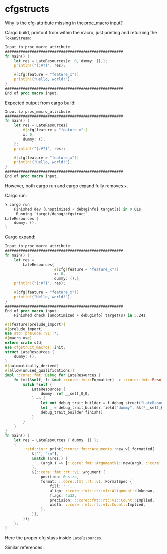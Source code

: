 # cfgstructs

Why is the cfg-attribute missing in the proc_macro input?

Cargo build, printout from within the macro, just printing and returning the `TokenStream`:

```rust
Input to proc_macro_attribute:
#####################################################
fn main() {
    let res = LateResources{x: 0, dummy: (),};
    println!("{:#?}", res);

    #[cfg(feature = "feature_x")]
    println!("Hello, world!");
}
#####################################################
End of proc macro input.
```

Expected output from cargo build:

```rust
Input to proc_macro_attribute:
#####################################################
fn main() {
    let res = LateResources{
        #[cfg(feature = "feature_x")]
        x: 0,
        dummy: (),
    };
    println!("{:#?}", res);

    #[cfg(feature = "feature_x")]
    println!("Hello, world!");
}
#####################################################
End of proc macro input.
```

However, both cargo run and cargo expand fully removes `x`.

Cargo run:

```rust
❯ cargo run
    Finished dev [unoptimized + debuginfo] target(s) in 0.01s
     Running `target/debug/cfgstruct`
LateResources {
    dummy: (),
}
```
Cargo expand:

```rust
Input to proc_macro_attribute:
#####################################################
fn main() {
    let res =
        LateResources{
                      #[cfg(feature = "feature_x")]
                      x: 0,
                      dummy: (),};
    println!("{:#?}", res);

    #[cfg(feature = "feature_x")]
    println!("Hello, world!");
}
#####################################################
End of proc macro input.
    Finished check [unoptimized + debuginfo] target(s) in 5.24s

#![feature(prelude_import)]
#[prelude_import]
use std::prelude::v1::*;
#[macro_use]
extern crate std;
use cfgstruct_macros::init;
struct LateResources {
    dummy: (),
}
#[automatically_derived]
#[allow(unused_qualifications)]
impl ::core::fmt::Debug for LateResources {
    fn fmt(&self, f: &mut ::core::fmt::Formatter) -> ::core::fmt::Result {
        match *self {
            LateResources {
                dummy: ref __self_0_0,
            } => {
                let mut debug_trait_builder = f.debug_struct("LateResources");
                let _ = debug_trait_builder.field("dummy", &&(*__self_0_0));
                debug_trait_builder.finish()
            }
        }
    }
}
fn main() {
    let res = LateResources { dummy: () };
    {
        ::std::io::_print(::core::fmt::Arguments::new_v1_formatted(
            &["", "\n"],
            &match (&res,) {
                (arg0,) => [::core::fmt::ArgumentV1::new(arg0, ::core::fmt::Debug::fmt)],
            },
            &[::core::fmt::rt::v1::Argument {
                position: 0usize,
                format: ::core::fmt::rt::v1::FormatSpec {
                    fill: ' ',
                    align: ::core::fmt::rt::v1::Alignment::Unknown,
                    flags: 4u32,
                    precision: ::core::fmt::rt::v1::Count::Implied,
                    width: ::core::fmt::rt::v1::Count::Implied,
                },
            }],
        ));
    };
}
```

Here the proper cfg stays inside `LateResources`.

Similar references:
[](https://stackoverflow.com/questions/49506485/how-to-provide-attributes-for-fields-for-struct-annotated-with-an-attribute-itse)
[](https://github.com/rust-lang/rust/issues/45358)
